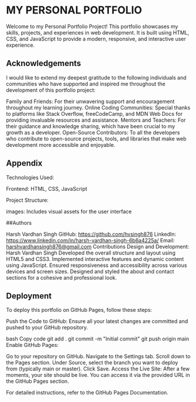 
# MY PERSONAL PORTFOLIO 


Welcome to my Personal Portfolio Project! This portfolio showcases my skills, projects, and experiences in web development. It is built using HTML, CSS, and JavaScript to provide a modern, responsive, and interactive user experience.

## Acknowledgements

I would like to extend my deepest gratitude to the following individuals and communities who have supported and inspired me throughout the development of this portfolio project:

Family and Friends: For their unwavering support and encouragement throughout my learning journey.
Online Coding Communities: Special thanks to platforms like Stack Overflow, freeCodeCamp, and MDN Web Docs for providing invaluable resources and assistance.
Mentors and Teachers: For their guidance and knowledge sharing, which have been crucial to my growth as a developer.
Open-Source Contributors: To all the developers who contribute to open-source projects, tools, and libraries that make web development more accessible and enjoyable.

## Appendix

Technologies Used:

Frontend: HTML, CSS, JavaScript

Project Structure:

images: Includes visual assets for the user interface



##Authors

Harsh Vardhan Singh
GitHub: https://github.com/hvsingh876
LinkedIn: https://www.linkedin.com/in/harsh-vardhan-singh-6b6a4225a/
Email: harshvardhansingh876@gmail.com
Contributions
Design and Development: Harsh Vardhan Singh
Developed the overall structure and layout using HTML5 and CSS3.
Implemented interactive features and dynamic content using JavaScript.
Ensured responsiveness and accessibility across various devices and screen sizes.
Designed and styled the about and contact sections for a cohesive and professional look.


## Deployment

To deploy this portfolio on GitHub Pages, follow these steps:

Push the Code to GitHub:
Ensure all your latest changes are committed and pushed to your GitHub repository.

bash
Copy code
git add .
git commit -m "Initial commit"
git push origin main
Enable GitHub Pages:

Go to your repository on GitHub.
Navigate to the Settings tab.
Scroll down to the Pages section.
Under Source, select the branch you want to deploy from (typically main or master).
Click Save.
Access the Live Site:
After a few moments, your site should be live. You can access it via the provided URL in the GitHub Pages section.

For detailed instructions, refer to the GitHub Pages Documentation.



